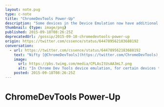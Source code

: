 ```yaml
---
layout: note.pug
type: c-note
title: "ChromeDevTools Power-Up"
description: "Some devices in the Device Emulation now have additional options."
thumbnail: {type: image/png}
published: 2015-09-18T08:26:25Z
deprecatedUrl: /gossip/2015-09-18-chromedevtools-power-up
origin: https://twitter.com/cssence/status/644789562183688192
conversation:
  - url: https://twitter.com/cssence/status/644789562183688192
    text: "Nifty [@ChromeDevTools](https://twitter.com/ChromeDevTools) portrait/landscape toggle got supercharged (certain devices only)"
    image:
      url: https://pbs.twimg.com/media/CPLAsItUsAA3mL7.png
      alt: "In Chrome Dev Tools device emulation, for certain devices the portrait/landscape toggle becomes a drop-down to indicate that there are more options to choose from."
    posted: 2015-09-18T08:26:25Z
---
```


# ChromeDevTools Power-Up

